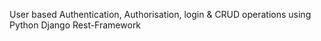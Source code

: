 User based Authentication, Authorisation, login & CRUD operations using Python Django Rest-Framework
